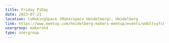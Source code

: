 ```yaml
---
title: Friday PiDay
date: 2023-07-21
location: CoMakingSpace (Makerspace Heidelberg), Heidelberg
link: https://www.meetup.com/heidelberg-makers-meetup/events/wdbltsyfckbcc/
usergroup: makershd
type: usergroup
---
```

